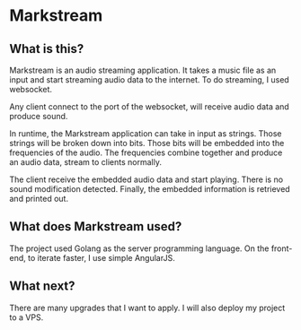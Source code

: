 # Markstream

## What is this?
Markstream is an audio streaming application. It takes a music file as an input and start streaming audio data to the internet. To do streaming, I used websocket. 

Any client connect to the port of the websocket, will receive audio data and produce sound.

In runtime, the Markstream application can take in input as strings. Those strings will be broken down into bits. Those bits will be embedded into the frequencies of the audio. The frequencies combine together and produce an audio data, stream to clients normally.

The client receive the embedded audio data and start playing. There is no sound modification detected. Finally, the embedded information is retrieved and printed out.

## What does Markstream used?
The project used Golang as the server programming language. On the front-end, to iterate faster, I use simple AngularJS.

## What next?
There are many upgrades that I want to apply. I will also deploy my project to a VPS.

